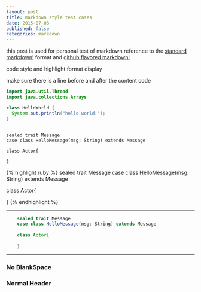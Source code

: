```yaml
---
layout: post
title: markdown style test cases
date: 2015-07-03
published: false
categories: markdown
---
```


this post is used for personal test of markdown reference to the [standard markdown!](https://help.github.com/articles/markdown-basics/) format and [github flavored markdown!](https://help.github.com/articles/github-flavored-markdown/)



code style and highlight format display

make sure there is a line before and after the content code

```java
import java.util.Thread
import java.collections.Arrays

class HelloWorld {
  System.out.println("hello world!");
}
```



```

sealed trait Message
case class HelloMessage(msg: String) extends Message

class Actor{

}

```

{% highlight ruby %}
sealed trait Message
case class HelloMessage(msg: String) extends Message

class Actor{

}
{% endhighlight %}

---
```scala
    sealed trait Message
    case class HelloMessage(msg: String) extends Message
    
    class Actor{
    
    }
```
---


### No BlankSpace

### Normal Header